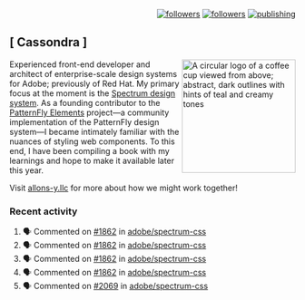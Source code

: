 <p align="right"><a rel="me" href="https://front-end.social/@castastrophe">
    <img alt="followers" title="Follow me on Mastodon" src="https://img.shields.io/mastodon/follow/109297102751309835?domain=https%3A%2F%2Ffront-end.social&label=Follow&logo=mastodon&logoColor=white&style=for-the-badge&labelColor=008080&color=006969"/></a>
  <a href="https://codepen.io/castastrophe/">
    <img alt="followers" title="Follow me on CodePen" src="https://img.shields.io/badge/16-1?color=640464&labelColor=7c007c&style=for-the-badge&logo=codepen&label=Follow"/></a>
<a href="https://castastrophe.medium.com/">
    <img alt="publishing" title="View articles on Medium" src="https://img.shields.io/badge/107-1?color=666&labelColor=444&label=subscribe&logo=medium&logoColor=white&style=for-the-badge"/></a>
</p>

## [&nbsp;Cassondra&nbsp;]

<img align="right" src="https://github-production-user-asset-6210df.s3.amazonaws.com/1840295/253016758-ba468774-1cd3-42c2-8f43-947b5eeb5edf.png" height="200" alt="A circular logo of a coffee cup viewed from above; abstract, dark outlines with hints of teal and creamy tones">

Experienced front-end developer and architect of enterprise-scale design systems for Adobe; previously of Red Hat. My primary focus at the moment is the [Spectrum design system](https://github.com/adobe/spectrum-css). As a founding contributor to the [PatternFly&nbsp;Elements](https://github.com/patternfly/patternfly-elements) project&mdash;a community implementation of the PatternFly design system&mdash;I became intimately familiar with the nuances of styling web components. To this end, I have been compiling a book with my learnings and hope to make it available later this year.

Visit [allons-y.llc](http://allons-y.llc/) for more about how we might work together!

### Recent activity

<!--START_SECTION:activity-->
1. 🗣 Commented on [#1862](https://github.com/adobe/spectrum-css/pull/1862#issuecomment-1668093244) in [adobe/spectrum-css](https://github.com/adobe/spectrum-css)
2. 🗣 Commented on [#1862](https://github.com/adobe/spectrum-css/pull/1862#issuecomment-1668089050) in [adobe/spectrum-css](https://github.com/adobe/spectrum-css)
3. 🗣 Commented on [#1862](https://github.com/adobe/spectrum-css/pull/1862#issuecomment-1668030698) in [adobe/spectrum-css](https://github.com/adobe/spectrum-css)
4. 🗣 Commented on [#1862](https://github.com/adobe/spectrum-css/pull/1862#issuecomment-1668022945) in [adobe/spectrum-css](https://github.com/adobe/spectrum-css)
5. 🗣 Commented on [#2069](https://github.com/adobe/spectrum-css/pull/2069#issuecomment-1667920878) in [adobe/spectrum-css](https://github.com/adobe/spectrum-css)
<!--END_SECTION:activity-->
